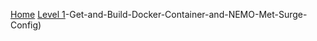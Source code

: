 [Home](https://github.com/NOC-MSM/C-RISC/wiki)
[Level 1](https://github.com/NOC-MSM/C-RISC/wiki/Level-1)-Get-and-Build-Docker-Container-and-NEMO-Met-Surge-Config)

